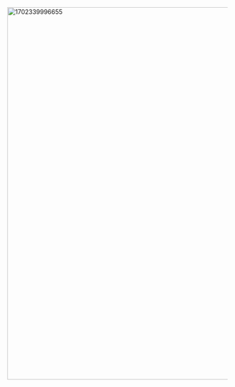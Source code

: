 <img width="853" alt="1702339996655" src="https://github.com/jidonghao/jidonghao.github.io/assets/77489299/c7754788-57a5-4f0d-af79-d66aa1d509e8">
